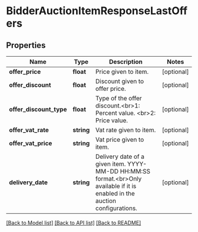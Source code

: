 # BidderAuctionItemResponseLastOffers

## Properties
Name | Type | Description | Notes
------------ | ------------- | ------------- | -------------
**offer_price** | **float** | Price given to item. | [optional] 
**offer_discount** | **float** | Discount given to offer price. | [optional] 
**offer_discount_type** | **float** | Type of the offer discount.&lt;br&gt;1: Percent value. &lt;br&gt;2: Price value. | [optional] 
**offer_vat_rate** | **string** | Vat rate given to item. | [optional] 
**offer_vat_price** | **string** | Vat price given to item. | [optional] 
**delivery_date** | **string** | Delivery date of a given item. YYYY-MM-DD HH:MM:SS format.&lt;br&gt;Only available if it is enabled in the auction configurations. | [optional] 

[[Back to Model list]](../README.md#documentation-for-models) [[Back to API list]](../README.md#documentation-for-api-endpoints) [[Back to README]](../README.md)


